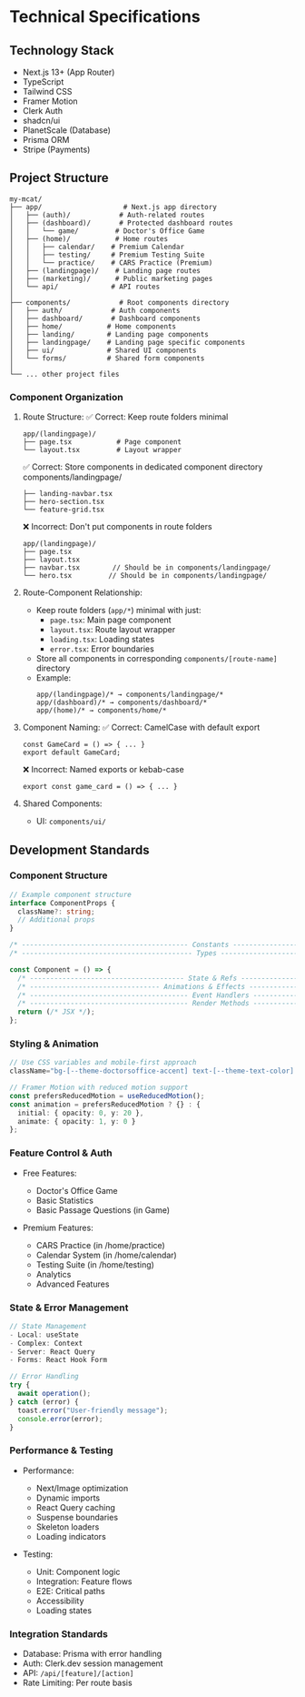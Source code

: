 # Technical Specifications

## Technology Stack
- Next.js 13+ (App Router)
- TypeScript
- Tailwind CSS
- Framer Motion
- Clerk Auth
- shadcn/ui
- PlanetScale (Database)
- Prisma ORM
- Stripe (Payments)

## Project Structure
```
my-mcat/
├── app/                    # Next.js app directory
│   ├── (auth)/            # Auth-related routes
│   ├── (dashboard)/       # Protected dashboard routes
│   │   └── game/         # Doctor's Office Game
│   ├── (home)/           # Home routes
│   │   ├── calendar/    # Premium Calendar
│   │   ├── testing/     # Premium Testing Suite
│   │   └── practice/    # CARS Practice (Premium)
│   ├── (landingpage)/    # Landing page routes
│   ├── (marketing)/      # Public marketing pages
│   └── api/             # API routes
│
├── components/            # Root components directory
│   ├── auth/            # Auth components
│   ├── dashboard/       # Dashboard components
│   ├── home/           # Home components
│   ├── landing/        # Landing page components
│   ├── landingpage/    # Landing page specific components
│   ├── ui/             # Shared UI components
│   └── forms/          # Shared form components
│
└── ... other project files
```

### Component Organization
1. Route Structure:
   ✅ Correct: Keep route folders minimal
   ```
   app/(landingpage)/
   ├── page.tsx           # Page component
   └── layout.tsx         # Layout wrapper
   ```
   
   ✅ Correct: Store components in dedicated component directory
   components/landingpage/
   ```
   ├── landing-navbar.tsx
   ├── hero-section.tsx
   └── feature-grid.tsx
   ```
   ❌ Incorrect: Don't put components in route folders
   ```
   app/(landingpage)/
   ├── page.tsx
   ├── layout.tsx
   ├── navbar.tsx        // Should be in components/landingpage/
   └── hero.tsx         // Should be in components/landingpage/
   ```

2. Route-Component Relationship:
   - Keep route folders (`app/*`) minimal with just:
     - `page.tsx`: Main page component
     - `layout.tsx`: Route layout wrapper
     - `loading.tsx`: Loading states
     - `error.tsx`: Error boundaries
   - Store all components in corresponding `components/[route-name]` directory
   - Example:
     ```
     app/(landingpage)/* → components/landingpage/*
     app/(dashboard)/* → components/dashboard/*
     app/(home)/* → components/home/*
     ```

3. Component Naming:
   ✅ Correct: CamelCase with default export

   ```
   const GameCard = () => { ... }
   export default GameCard;
   ```
   ❌ Incorrect: Named exports or kebab-case

   ``` 
   export const game_card = () => { ... }
   ```

4. Shared Components:
   - UI: `components/ui/`

## Development Standards

### Component Structure
```typescript
// Example component structure
interface ComponentProps {
  className?: string;
  // Additional props
}

/* ----------------------------------------- Constants ------------------------------------------ */
/* ------------------------------------------ Types --------------------------------------------- */

const Component = () => {
  /* -------------------------------------- State & Refs ---------------------------------------- */
  /* -------------------------------- Animations & Effects -------------------------------------- */
  /* --------------------------------------- Event Handlers ------------------------------------ */
  /* --------------------------------------- Render Methods ------------------------------------ */
  return (/* JSX */);
};
```

### Styling & Animation
```typescript
// Use CSS variables and mobile-first approach
className="bg-[--theme-doctorsoffice-accent] text-[--theme-text-color] p-4 md:p-6 lg:p-8"

// Framer Motion with reduced motion support
const prefersReducedMotion = useReducedMotion();
const animation = prefersReducedMotion ? {} : {
  initial: { opacity: 0, y: 20 },
  animate: { opacity: 1, y: 0 }
};
```

### Feature Control & Auth
- Free Features: 
  - Doctor's Office Game
  - Basic Statistics
  - Basic Passage Questions (in Game)
  
- Premium Features: 
  - CARS Practice (in /home/practice)
  - Calendar System (in /home/calendar)
  - Testing Suite (in /home/testing)
  - Analytics
  - Advanced Features

### State & Error Management
```typescript
// State Management
- Local: useState
- Complex: Context
- Server: React Query
- Forms: React Hook Form

// Error Handling
try {
  await operation();
} catch (error) {
  toast.error("User-friendly message");
  console.error(error);
}
```

### Performance & Testing
- Performance:
  - Next/Image optimization
  - Dynamic imports
  - React Query caching
  - Suspense boundaries
  - Skeleton loaders
  - Loading indicators

- Testing:
  - Unit: Component logic
  - Integration: Feature flows
  - E2E: Critical paths
  - Accessibility
  - Loading states

### Integration Standards
- Database: Prisma with error handling
- Auth: Clerk.dev session management
- API: `/api/[feature]/[action]`
- Rate Limiting: Per route basis
